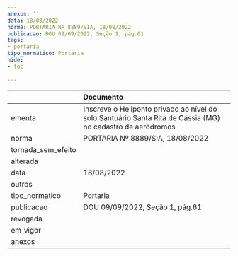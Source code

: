 ```yaml
---
anexos: ''
data: 18/08/2022
norma: PORTARIA Nº 8889/SIA, 18/08/2022
publicacao: DOU 09/09/2022, Seção 1, pág.61
tags:
- portaria
tipo_normatico: Portaria
hide: 
- toc 
 
---
```


|                    | Documento                                                                                                   |
|:-------------------|:------------------------------------------------------------------------------------------------------------|
| ementa             | Inscreve o Heliponto privado ao nível do solo Santuário Santa Rita de Cássia (MG) no cadastro de aeródromos |
| norma              | PORTARIA Nº 8889/SIA, 18/08/2022                                                                            |
| tornada_sem_efeito |                                                                                                             |
| alterada           |                                                                                                             |
| data               | 18/08/2022                                                                                                  |
| outros             |                                                                                                             |
| tipo_normatico     | Portaria                                                                                                    |
| publicacao         | DOU 09/09/2022, Seção 1, pág.61                                                                             |
| revogada           |                                                                                                             |
| em_vigor           |                                                                                                             |
| anexos             |                                                                                                             |
